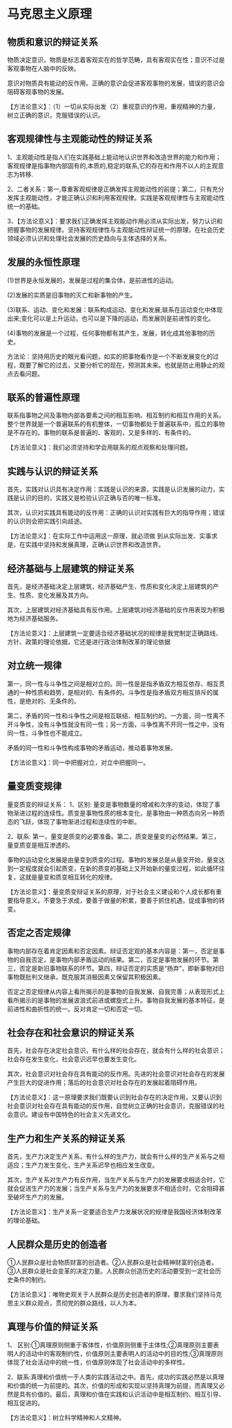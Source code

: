 <!--
 * @Description: 
 * @version: 
 * @Author: Wang
 * @Date: 2022-01-04 19:29:58
 * @LastEditors: Andy
 * @LastEditTime: 2022-01-04 19:44:12
-->

# 马克思主义原理

## 物质和意识的辩证关系

物质决定意识，物质是标志着客观实在的哲学范畴，具有客观实在性；意识不过是客观事物在人脑中的反映。

意识对物质具有能动的反作用。正确的意识会促进客观事物的发展，错误的意识会阻碍客观事物的发展。

【方法论意义】：（1）一切从实际出发（2）重视意识的作用，重视精神的力量，树立正确的意识，克服错误的认识。

## 客观规律性与主观能动性的辩证关系

1、主观能动性是指人们在实践基础上能动地认识世界和改造世界的能力和作用；客观规律是指事物内部固有的,本质的,稳定的联系,它的存在和作用不以人的主观意志为转移.

2、二者关系：第一,尊重客观规律是正确发挥主观能动性的前提；第二，只有充分发挥主观能动性，才能正确认识和利用客观规律。实践是客观规律性与主观能动性统一的基础。

3、【方法论意义】：要求我们正确发挥主观能动作用必须从实际出发，努力认识和把握事物的发展规律。坚持客观规律性与主观能动性辩证统一的原理，在社会历史领域必须认识和处理社会发展的历史趋向与主体选择的关系。

## 发展的永恒性原理

(1)世界是永恒发展的，发展是过程的集合体，是前进性的运动。

(2)发展的实质是旧事物的灭亡和新事物的产生。

(3)联系、运动、变化和发展：联系构成运动、变化和发展;联系在运动变化中体现出来;变化可以是上升运动，也可以是下降的运动，而发展则是前进性的变化。

(4)事物的发展是一个过程，任何事物都有其产生，发展，转化成其他事物的历史。

方法论：坚持用历史的眼光看问题，如实的把事物看作是一个不断发展变化的过程，既要了解它的过去，又要分析它的现在，预测其未来。也就是防止用静止的观点去看问题。

## 联系的普遍性原理

联系指事物之间及事物内部各要素之间的相互影响、相互制约和相互作用的关系。整个世界就是一个普遍联系的有机整体，一切事物都处于普遍联系中，孤立的事物是不存在的。事物的联系是普遍的、客观的，又是多样的、有条件的。

【方法论意义】：我们必须坚持和学会用联系的观点观察和处理问题。

## 实践与认识的辩证关系

首先，实践对认识具有决定作用：实践是认识的来源，实践是认识发展的动力，实践是认识的目的，实践又是检验认识正确与否的唯一标准。

其次，认识对实践具有能动的反作用：正确的认识对实践有巨大的指导作用；错误的认识则会把实践引向歧途。

【方法论意义】：在实际工作中运用这一原理，就必须做 到从实际出发、实事求是，在实践中坚持和发展真理，正确认识世界和改造世界。

## 经济基础与上层建筑的辩证关系

首先，是经济基础决定上层建筑，经济基础产生、性质和变化决定上层建筑的产生、性质、变化发展及其方向。

其次，上层建筑对经济基础具有反作用。上层建筑对经济基础的反作用表现为积极地为经济基础服务。

【方法论意义】：上层建筑一定要适合经济基础状况的规律是我党制定正确路线、方针、政策的理论依据，它还是进行政治体制改革的理论依据

## 对立统一规律

第一，同一性与斗争性之间是相对立的。同一性是是指矛盾双方相互依存、相互贯通的一种性质和趋势，是相对的、有条件的。斗争性是指矛盾双方相互排斥的属性，是绝对的、无条件的。

第二，矛盾的同一性和斗争性之间是相互联结、相互制约的。一方面，同一性离不开斗争性，没有斗争性就没有同一性；另一方面，斗争性离不开同一性之中，没有同一性，斗争性也不能成立。

矛盾的同一性和斗争性构成事物的矛盾运动，推动着事物发展。

【方法论意义】：同一中把握对立，对立中把握同一。

## 量变质变规律

量变质变的辩证关系：
1、区别: 量变是事物数量的增减和次序的变动，体现了事物渐进过程的连续性。质变是事物性质的根本变化，是事物由一种质态向另一种质态的飞跃，体现了事物渐进过程和连续性的中断。

2、联系: 第一，量变是质变的必要准备。第二，质变是量变的必然结果。第三，量变质变是相互渗透的。

事物的运动变化发展是由量变到质变的过程。事物的发展总是从量变开始，量变达到一定程度就会引起质变，在新的质变的基础上又开始新的量变过程，如此循环往复，这就是量变和质变相互转化的规律。

【方法论意义】：量变质变辩证关系的原理，对于社会主义建设和个人成长都有重要指导意义。不要急于求成，要善于做量的积累，要善于抓住机遇，促成事物的转变。

## 否定之否定规律

事物内部存在着肯定因素和否定因素。辩证否定观的基本内容是：第一，否定是事物的自我否定，是事物内部矛盾运动的结果。第二，否定是事物发展的环节。第三，否定是新旧事物联系的环节。第四，辩证否定的实质是“扬弃”，即新事物对旧事物既批判又继承，既克服其消极因素又保留其积极因素。

否定之否定规律从内容上看所揭示的是事物的自我发展、自我完善；从表现形式上看所揭示的是事物的发展波浪式前进或螺旋式上升。事物自我发展的基本特征，是前进性和曲折性的统一。反对肯定一切和否定一切。

## 社会存在和社会意识的辩证关系

首先，社会存在决定社会意识，有什么样的社会存在，就会有什么样的社会意识；社会存在发生变化，社会意识迟早也要发生变化。

其次，社会意识对社会存在具有能动的反作用。先进的社会意识对社会存在的发展产生巨大的促进作用；落后的社会意识对社会存在的发展起着阻碍作用。

【方法论意义】：这一原理要求我们既要认识到社会存在的决定作用，又要认识到社会意识对社会存在具有能动的反作用，自觉树立正确的社会意识，克服错误的社会意识。建设有中国特色的社会主义先进文化。

## 生产力和生产关系的辩证关系

首先，生产力决定生产关系，有什么样的生产力，就会有什么样的生产关系与之相适应；生产力发生变化，生产关系迟早也相应发生改变。

其次，生产关系对生产力有反作用，当生产关系与生产力的发展要求相适合时，它就会促进生产力的发展；当生产关系与生产力的发展要求不相适合时，它会阻碍甚至破坏生产力的发展。

【方法论意义】：生产关系一定要适合生产力发展状况的规律是我国经济体制改革的理论基础。

## 人民群众是历史的创造者

①人民群众是社会物质财富的创造者。②人民群众是社会精神财富的创造者。③人民群众是社会变革的决定力量。人民群众创造历史的活动要受到一定社会历史条件的制约。

【方法论意义】：唯物史观关于人民群众是历史创造者的原理，要求我们坚持马克思主义群众观点，贯彻党的群众路线，以人为本。

## 真理与价值的辩证关系

1、 区别:①真理原则侧重于客体性，价值原则侧重于主体性;②真理原则主要表明人的活动中的客观制约性，价值原则主要表明人的活动中的目的性;③真理原则体现了社会活动中的统一性，价值原则体现了社会活动中的多样性。

 2、联系:真理和价值统一于人类的实践活动之中。首先，成功的实践必然是以真理和价值的统一为前提的。其次，价值的形成和实现以坚持真理为前提，而真理又必然是具有价值的。最后，真理和价值在实践和认识活动中是相互制约、相互引导、相互促进的。

【方法论意义】：树立科学精神和人文精神。
